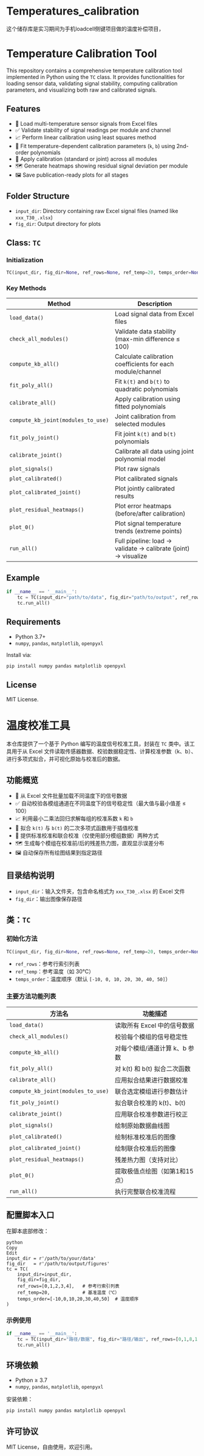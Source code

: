 # Temperatures_calibration
这个储存库是实习期间为手机loadcell侧键项目做的温度补偿项目，

# Temperature Calibration Tool

This repository contains a comprehensive temperature calibration tool implemented in Python using the `TC` class. It provides functionalities for loading sensor data, validating signal stability, computing calibration parameters, and visualizing both raw and calibrated signals.

## Features

- 📂 Load multi-temperature sensor signals from Excel files
- ✅ Validate stability of signal readings per module and channel
- 📈 Perform linear calibration using least squares method
- 🔁 Fit temperature-dependent calibration parameters (`k`, `b`) using 2nd-order polynomials
- 🧪 Apply calibration (standard or joint) across all modules
- 🗺️ Generate heatmaps showing residual signal deviation per module
- 🖼️ Save publication-ready plots for all stages

## Folder Structure

- `input_dir`: Directory containing raw Excel signal files (named like `xxx_T30_.xlsx`)
- `fig_dir`: Output directory for plots

## Class: `TC`

### Initialization

```python
TC(input_dir, fig_dir=None, ref_rows=None, ref_temp=20, temps_order=None, channel_names=("CH1_sig", "CH2_sig"))
```

### Key Methods

| Method | Description |
|--------|-------------|
| `load_data()` | Load signal data from Excel files |
| `check_all_modules()` | Validate data stability (max-min difference ≤ 100) |
| `compute_kb_all()` | Calculate calibration coefficients for each module/channel |
| `fit_poly_all()` | Fit `k(t)` and `b(t)` to quadratic polynomials |
| `calibrate_all()` | Apply calibration using fitted polynomials |
| `compute_kb_joint(modules_to_use)` | Joint calibration from selected modules |
| `fit_poly_joint()` | Fit joint `k(t)` and `b(t)` polynomials |
| `calibrate_joint()` | Calibrate all data using joint polynomial model |
| `plot_signals()` | Plot raw signals |
| `plot_calibrated()` | Plot calibrated signals |
| `plot_calibrated_joint()` | Plot jointly calibrated results |
| `plot_residual_heatmaps()` | Plot error heatmaps (before/after calibration) |
| `plot_0()` | Plot signal temperature trends (extreme points) |
| `run_all()` | Full pipeline: load → validate → calibrate (joint) → visualize |

## Example

```python
if __name__ == '__main__':
    tc = TC(input_dir="path/to/data", fig_dir="path/to/output", ref_rows=[0,1,8,13,14], ref_temp=30)
    tc.run_all()
```

## Requirements

- Python 3.7+
- `numpy`, `pandas`, `matplotlib`, `openpyxl`

Install via:

```bash
pip install numpy pandas matplotlib openpyxl
```

## License

MIT License.




# 温度校准工具

本仓库提供了一个基于 Python 编写的温度信号校准工具，封装在 `TC` 类中。该工具用于从 Excel 文件读取传感器数据、校验数据稳定性、计算校准参数（k、b）、进行多项式拟合，并可视化原始与校准后的数据。

## 功能概览

- 📂 从 Excel 文件批量加载不同温度下的信号数据
- ✅ 自动校验各模组通道在不同温度下的信号稳定性（最大值与最小值差 ≤ 100）
- 📈 利用最小二乘法回归求解每组的校准系数 `k` 和 `b`
- 🔁 拟合 `k(t)` 与 `b(t)` 的二次多项式函数用于插值校准
- 🧪 提供标准校准和联合校准（仅使用部分模组数据）两种方式
- 🗺️ 生成每个模组在校准前/后的残差热力图，直观显示误差分布
- 🖼️ 自动保存所有绘图结果到指定路径

## 目录结构说明

- `input_dir`：输入文件夹，包含命名格式为 `xxx_T30_.xlsx` 的 Excel 文件
- `fig_dir`：输出图像保存路径

## 类：`TC`

### 初始化方法

```python
TC(input_dir, fig_dir=None, ref_rows=None, ref_temp=20, temps_order=None, channel_names=("CH1_sig", "CH2_sig"))
```

- `ref_rows`：参考行索引列表
- `ref_temp`：参考温度（如 30°C）
- `temps_order`：温度顺序（默认 `[-10, 0, 10, 20, 30, 40, 50]`）

### 主要方法功能列表

| 方法名 | 功能描述 |
|--------|----------|
| `load_data()` | 读取所有 Excel 中的信号数据 |
| `check_all_modules()` | 校验每个模组的信号稳定性 |
| `compute_kb_all()` | 对每个模组/通道计算 k、b 参数 |
| `fit_poly_all()` | 对 k(t) 和 b(t) 拟合二次函数 |
| `calibrate_all()` | 应用拟合结果进行数据校准 |
| `compute_kb_joint(modules_to_use)` | 联合选定模组进行参数估计 |
| `fit_poly_joint()` | 拟合联合校准的 k(t)、b(t) |
| `calibrate_joint()` | 应用联合校准参数进行校正 |
| `plot_signals()` | 绘制原始数据曲线图 |
| `plot_calibrated()` | 绘制标准校准后的图像 |
| `plot_calibrated_joint()` | 绘制联合校准后的图像 |
| `plot_residual_heatmaps()` | 残差热力图（支持对比） |
| `plot_0()` | 提取极值点绘图（如第1和15点） |
| `run_all()` | 执行完整联合校准流程 |

## 配置脚本入口
在脚本底部修改：
```
python
Copy
Edit
input_dir = r'/path/to/your/data'
fig_dir   = r'/path/to/output/figures'
tc = TC(
    input_dir=input_dir,
    fig_dir=fig_dir,
    ref_rows=[0,1,2,3,4],   # 参考行索引列表
    ref_temp=20,            # 基准温度（℃）
    temps_order=[-10,0,10,20,30,40,50]  # 温度顺序
)
```

### 示例使用

```python
if __name__ == '__main__':
    tc = TC(input_dir="路径/数据", fig_dir="路径/输出", ref_rows=[0,1,8,13,14], ref_temp=30)
    tc.run_all()
```

## 环境依赖

- Python ≥ 3.7
- `numpy`, `pandas`, `matplotlib`, `openpyxl`

安装依赖：

```bash
pip install numpy pandas matplotlib openpyxl
```

## 许可协议

MIT License，自由使用，欢迎引用。



















